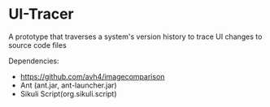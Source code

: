# UI-Tracer
A prototype that traverses a system's version history to trace UI changes to source code files

Dependencies:
- https://github.com/avh4/imagecomparison
- Ant (ant.jar, ant-launcher.jar)
- Sikuli Script(org.sikuli.script)

